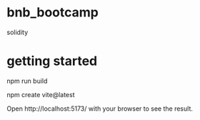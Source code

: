 # bnb_bootcamp
 solidity

# getting started 
 npm run build
 
 npm create vite@latest

 Open http://localhost:5173/ with your browser to see the result.
